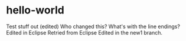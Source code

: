 # hello-world
Test stuff out (edited)
Who changed this?
What's with the line endings?
Edited in Eclipse
Retried from Eclipse
Edited in the new1 branch.
